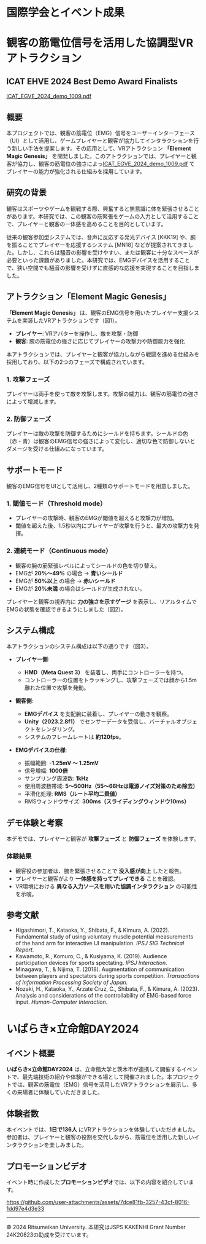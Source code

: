 # 国際学会とイベント成果

# 観客の筋電位信号を活用した協調型VRアトラクション

## ICAT EHVE 2024 Best Demo Award Finalists 

[ICAT_EGVE_2024_demo_1009.pdf](https://github.com/user-attachments/files/19048892/ICAT_EGVE_2024_demo_1009.pdf)

## 概要
本プロジェクトでは、観客の筋電位（EMG）信号をユーザーインターフェース（UI）として活用し、ゲームプレイヤーと観客が協力してインタラクションを行う新しい手法を提案します。その応用として、VRアトラクション **「Element Magic Genesis」** を開発しました。このアトラクションでは、プレイヤーと観客が協力し、観客の筋電位の強さによっ[ICAT_EGVE_2024_demo_1009.pdf](https://github.com/user-attachments/files/19048890/ICAT_EGVE_2024_demo_1009.pdf)
てプレイヤーの能力が強化される仕組みを採用しています。

## 研究の背景
観客はスポーツやゲームを観戦する際、興奮すると無意識に体を緊張させることがあります。本研究では、この観客の筋緊張をゲームの入力として活用することで、プレイヤーと観客の一体感を高めることを目的としています。

従来の観客参加型システムでは、音声に反応する発光デバイス [KKK19] や、腕を振ることでプレイヤーを応援するシステム [MN18] などが提案されてきました。しかし、これらは騒音の影響を受けやすい、または観客に十分なスペースが必要といった課題がありました。本研究では、EMGデバイスを活用することで、狭い空間でも騒音の影響を受けずに直感的な応援を実現することを目指しました。

## アトラクション「Element Magic Genesis」
**「Element Magic Genesis」** は、観客のEMG信号を用いたプレイヤー支援システムを実装したVRアトラクションです（図1）。

- **プレイヤー**: VRアバターを操作し、敵を攻撃・防御
- **観客**: 腕の筋電位の強さに応じてプレイヤーの攻撃力や防御能力を強化

本アトラクションでは、プレイヤーと観客が協力しながら戦闘を進める仕組みを採用しており、以下の2つのフェーズで構成されています。

### 1. 攻撃フェーズ
プレイヤーは両手を使って敵を攻撃します。攻撃の威力は、観客の筋電位の強さによって増減します。

### 2. 防御フェーズ
プレイヤーは敵の攻撃を防御するためにシールドを持ちます。シールドの色（赤・青）は観客のEMG信号の強さによって変化し、適切な色で防御しないとダメージを受ける仕組みになっています。

## サポートモード
観客のEMG信号をUIとして活用し、2種類のサポートモードを用意しました。

### 1. 閾値モード（Threshold mode）
- プレイヤーの攻撃時、観客のEMGが閾値を超えると攻撃力が増加。
- 閾値を超えた後、1.5秒以内にプレイヤーが攻撃を行うと、最大の攻撃力を発揮。

### 2. 連続モード（Continuous mode）
- 観客の腕の筋緊張レベルによってシールドの色を切り替え。
- EMGが **20%～49%** の場合 → **青いシールド**
- EMGが **50%以上** の場合 → **赤いシールド**
- EMGが **20%未満** の場合はシールドが生成されない。

プレイヤーと観客の視界内に **力の強さを示すゲージ** を表示し、リアルタイムでEMGの状態を確認できるようにしました（図2）。

## システム構成
本アトラクションのシステム構成は以下の通りです（図3）。

- **プレイヤー側**:
  - **HMD（Meta Quest 3）** を装着し、両手にコントローラーを持つ。
  - コントローラーの位置をトラッキングし、攻撃フェーズでは顔から1.5m離れた位置で攻撃を発動。
  
- **観客側**:
  - **EMGデバイス** を支配腕に装着し、プレイヤーの動きを観察。
  - **Unity（2023.2.8f1）** でセンサーデータを受信し、バーチャルオブジェクトをレンダリング。
  - システムのフレームレートは **約120fps**。

- **EMGデバイスの仕様**:
  - 振幅範囲: **-1.25mV ～ 1.25mV**
  - 信号増幅: **1000倍**
  - サンプリング周波数: **1kHz**
  - 使用周波数帯域: **5～500Hz（55～66Hzは電源ノイズ対策のため除去）**
  - 平滑化処理: **RMS（ルート平均二乗値）**
  - RMSウィンドウサイズ: **300ms（スライディングウィンドウ10ms）**

## デモ体験と考察
本デモでは、プレイヤーと観客が **攻撃フェーズ** と **防御フェーズ** を体験します。

### 体験結果
- 観客役の参加者は、腕を緊張させることで **没入感が向上** したと報告。
- プレイヤーと観客がより **一体感を持ってプレイできる** ことを確認。
- VR環境における **異なる入力ソースを用いた協調インタラクション** の可能性を示唆。

## 参考文献
- Higashimori, T., Kataoka, Y., Shibata, F., & Kimura, A. (2022). Fundamental study of using voluntary muscle potential measurements of the hand arm for interactive UI manipulation. *IPSJ SIG Technical Report*.
- Kawamoto, R., Komuro, C., & Kusiyama, K. (2019). Audience participation devices for sports spectating. *IPSJ Interaction*.
- Minagawa, T., & Nijima, T. (2018). Augmentation of communication between players and spectators during sports competition. *Transactions of Information Processing Society of Japan*.
- Nozaki, H., Kataoka, Y., Arzate Cruz, C., Shibata, F., & Kimura, A. (2023). Analysis and considerations of the controllability of EMG-based force input. *Human-Computer Interaction*.



# いばらき×立命館DAY2024

## イベント概要
**いばらき×立命館DAY2024** は、立命館大学と茨木市が連携して開催するイベントで、最先端技術の紹介や体験ができる場として開催されました。本プロジェクトでは、観客の筋電位（EMG）信号を活用したVRアトラクションを展示し、多くの来場者に体験していただきました。

## 体験者数
本イベントでは、**1日で136人** にVRアトラクションを体験していただきました。参加者は、プレイヤーと観客の役割を交代しながら、筋電位を活用した新しいインタラクションを楽しみました。

## プロモーションビデオ
イベント時に作成した**プロモーションビデオ**では、以下の内容を紹介しています。

https://github.com/user-attachments/assets/7dce81fb-3257-43cf-8016-1dd97e4d3e33

---
© 2024 Ritsumeikan University. 本研究はJSPS KAKENHI Grant Number 24K20823の助成を受けています。

 
